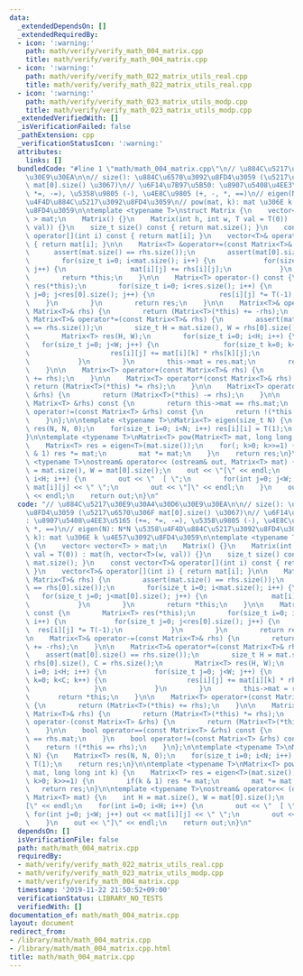```yaml
---
data:
  _extendedDependsOn: []
  _extendedRequiredBy:
  - icon: ':warning:'
    path: math/verify/verify_math_004_matrix.cpp
    title: math/verify/verify_math_004_matrix.cpp
  - icon: ':warning:'
    path: math/verify/verify_math_022_matrix_utils_real.cpp
    title: math/verify/verify_math_022_matrix_utils_real.cpp
  - icon: ':warning:'
    path: math/verify/verify_math_023_matrix_utils_modp.cpp
    title: math/verify/verify_math_023_matrix_utils_modp.cpp
  _extendedVerifiedWith: []
  _isVerificationFailed: false
  _pathExtension: cpp
  _verificationStatusIcon: ':warning:'
  attributes:
    links: []
  bundledCode: "#line 1 \"math/math_004_matrix.cpp\"\n// \u884C\u5217\u30E9\u30A4\u30D6\
    \u30E9\u30EA\n\n// size(): \u884C\u6570\u3092\u8FD4\u3059 (\u5217\u6570\u306F\
    \ mat[0].size() \u3067)\n// \u6F14\u7B97\u5B50: \u8907\u5408\u4EE3\u5165 (+=,\
    \ *=, -=), \u5358\u9805 (-), \u4E8C\u9805 (+, -, *, ==)\n// eigen(N): N*N \u5358\
    \u4F4D\u884C\u5217\u3092\u8FD4\u3059\n// pow(mat, k): mat \u306E k \u4E57\u3092\
    \u8FD4\u3059\n\ntemplate <typename T>\nstruct Matrix {\n    vector< vector<T>\
    \ > mat;\n    Matrix() {}\n    Matrix(int h, int w, T val = T(0)) : mat(h, vector<T>(w,\
    \ val)) {}\n    size_t size() const { return mat.size(); }\n    const vector<T>&\
    \ operator[](int i) const { return mat[i]; }\n    vector<T>& operator[](int i)\
    \ { return mat[i]; }\n\n    Matrix<T> &operator+=(const Matrix<T>& rhs) {\n  \
    \      assert(mat.size() == rhs.size());\n        assert(mat[0].size() == rhs[0].size());\n\
    \        for(size_t i=0; i<mat.size(); i++) {\n            for(size_t j=0; j<mat[0].size();\
    \ j++) {\n                mat[i][j] += rhs[i][j];\n            }\n        }\n\
    \        return *this;\n    }\n\n    Matrix<T> operator-() const {\n        Matrix<T>\
    \ res(*this);\n        for(size_t i=0; i<res.size(); i++) {\n            for(size_t\
    \ j=0; j<res[0].size(); j++) {\n                res[i][j] *= T(-1);\n        \
    \    }\n        }\n        return res;\n    }\n\n    Matrix<T>& operator-=(const\
    \ Matrix<T>& rhs) {\n        return (Matrix<T>(*this) += -rhs);\n    }\n\n   \
    \ Matrix<T>& operator*=(const Matrix<T>& rhs) {\n        assert(mat[0].size()\
    \ == rhs.size());\n        size_t H = mat.size(), W = rhs[0].size(), C = rhs.size();\n\
    \        Matrix<T> res(H, W);\n        for(size_t i=0; i<H; i++) {\n         \
    \   for(size_t j=0; j<W; j++) {\n                for(size_t k=0; k<C; k++) {\n\
    \                    res[i][j] += mat[i][k] * rhs[k][j];\n                }\n\
    \            }\n        }\n        this->mat = res.mat;\n        return *this;\n\
    \    }\n\n    Matrix<T> operator+(const Matrix<T>& rhs) {\n        return (Matrix<T>(*this)\
    \ += rhs);\n    }\n\n    Matrix<T> operator*(const Matrix<T>& rhs) {\n       \
    \ return (Matrix<T>(*this) *= rhs);\n    }\n\n    Matrix<T> operator-(const Matrix<T>\
    \ &rhs) {\n        return (Matrix<T>(*this) -= rhs);\n    }\n\n    bool operator==(const\
    \ Matrix<T> &rhs) const {\n        return this->mat == rhs.mat;\n    }\n    bool\
    \ operator!=(const Matrix<T> &rhs) const {\n        return !(*this == rhs);\n\
    \    }\n};\n\ntemplate <typename T>\nMatrix<T> eigen(size_t N) {\n    Matrix<T>\
    \ res(N, N, 0);\n    for(size_t i=0; i<N; i++) res[i][i] = T(1);\n    return res;\n\
    }\n\ntemplate <typename T>\nMatrix<T> pow(Matrix<T> mat, long long int k) {\n\
    \    Matrix<T> res = eigen<T>(mat.size());\n    for(; k>0; k>>=1) {\n        if(k\
    \ & 1) res *= mat;\n        mat *= mat;\n    }\n    return res;\n}\n\ntemplate\
    \ <typename T>\nostream& operator<< (ostream& out, Matrix<T> mat) {\n    int H\
    \ = mat.size(), W = mat[0].size();\n    out << \"[\" << endl;\n    for(int i=0;\
    \ i<H; i++) {\n        out << \"  [ \";\n        for(int j=0; j<W; j++) out <<\
    \ mat[i][j] << \" \";\n        out << \"]\" << endl;\n    }\n    out << \"]\"\
    \ << endl;\n    return out;\n}\n"
  code: "// \u884C\u5217\u30E9\u30A4\u30D6\u30E9\u30EA\n\n// size(): \u884C\u6570\u3092\
    \u8FD4\u3059 (\u5217\u6570\u306F mat[0].size() \u3067)\n// \u6F14\u7B97\u5B50\
    : \u8907\u5408\u4EE3\u5165 (+=, *=, -=), \u5358\u9805 (-), \u4E8C\u9805 (+, -,\
    \ *, ==)\n// eigen(N): N*N \u5358\u4F4D\u884C\u5217\u3092\u8FD4\u3059\n// pow(mat,\
    \ k): mat \u306E k \u4E57\u3092\u8FD4\u3059\n\ntemplate <typename T>\nstruct Matrix\
    \ {\n    vector< vector<T> > mat;\n    Matrix() {}\n    Matrix(int h, int w, T\
    \ val = T(0)) : mat(h, vector<T>(w, val)) {}\n    size_t size() const { return\
    \ mat.size(); }\n    const vector<T>& operator[](int i) const { return mat[i];\
    \ }\n    vector<T>& operator[](int i) { return mat[i]; }\n\n    Matrix<T> &operator+=(const\
    \ Matrix<T>& rhs) {\n        assert(mat.size() == rhs.size());\n        assert(mat[0].size()\
    \ == rhs[0].size());\n        for(size_t i=0; i<mat.size(); i++) {\n         \
    \   for(size_t j=0; j<mat[0].size(); j++) {\n                mat[i][j] += rhs[i][j];\n\
    \            }\n        }\n        return *this;\n    }\n\n    Matrix<T> operator-()\
    \ const {\n        Matrix<T> res(*this);\n        for(size_t i=0; i<res.size();\
    \ i++) {\n            for(size_t j=0; j<res[0].size(); j++) {\n              \
    \  res[i][j] *= T(-1);\n            }\n        }\n        return res;\n    }\n\
    \n    Matrix<T>& operator-=(const Matrix<T>& rhs) {\n        return (Matrix<T>(*this)\
    \ += -rhs);\n    }\n\n    Matrix<T>& operator*=(const Matrix<T>& rhs) {\n    \
    \    assert(mat[0].size() == rhs.size());\n        size_t H = mat.size(), W =\
    \ rhs[0].size(), C = rhs.size();\n        Matrix<T> res(H, W);\n        for(size_t\
    \ i=0; i<H; i++) {\n            for(size_t j=0; j<W; j++) {\n                for(size_t\
    \ k=0; k<C; k++) {\n                    res[i][j] += mat[i][k] * rhs[k][j];\n\
    \                }\n            }\n        }\n        this->mat = res.mat;\n \
    \       return *this;\n    }\n\n    Matrix<T> operator+(const Matrix<T>& rhs)\
    \ {\n        return (Matrix<T>(*this) += rhs);\n    }\n\n    Matrix<T> operator*(const\
    \ Matrix<T>& rhs) {\n        return (Matrix<T>(*this) *= rhs);\n    }\n\n    Matrix<T>\
    \ operator-(const Matrix<T> &rhs) {\n        return (Matrix<T>(*this) -= rhs);\n\
    \    }\n\n    bool operator==(const Matrix<T> &rhs) const {\n        return this->mat\
    \ == rhs.mat;\n    }\n    bool operator!=(const Matrix<T> &rhs) const {\n    \
    \    return !(*this == rhs);\n    }\n};\n\ntemplate <typename T>\nMatrix<T> eigen(size_t\
    \ N) {\n    Matrix<T> res(N, N, 0);\n    for(size_t i=0; i<N; i++) res[i][i] =\
    \ T(1);\n    return res;\n}\n\ntemplate <typename T>\nMatrix<T> pow(Matrix<T>\
    \ mat, long long int k) {\n    Matrix<T> res = eigen<T>(mat.size());\n    for(;\
    \ k>0; k>>=1) {\n        if(k & 1) res *= mat;\n        mat *= mat;\n    }\n \
    \   return res;\n}\n\ntemplate <typename T>\nostream& operator<< (ostream& out,\
    \ Matrix<T> mat) {\n    int H = mat.size(), W = mat[0].size();\n    out << \"\
    [\" << endl;\n    for(int i=0; i<H; i++) {\n        out << \"  [ \";\n       \
    \ for(int j=0; j<W; j++) out << mat[i][j] << \" \";\n        out << \"]\" << endl;\n\
    \    }\n    out << \"]\" << endl;\n    return out;\n}\n"
  dependsOn: []
  isVerificationFile: false
  path: math/math_004_matrix.cpp
  requiredBy:
  - math/verify/verify_math_022_matrix_utils_real.cpp
  - math/verify/verify_math_023_matrix_utils_modp.cpp
  - math/verify/verify_math_004_matrix.cpp
  timestamp: '2019-11-22 21:50:52+09:00'
  verificationStatus: LIBRARY_NO_TESTS
  verifiedWith: []
documentation_of: math/math_004_matrix.cpp
layout: document
redirect_from:
- /library/math/math_004_matrix.cpp
- /library/math/math_004_matrix.cpp.html
title: math/math_004_matrix.cpp
---
```

